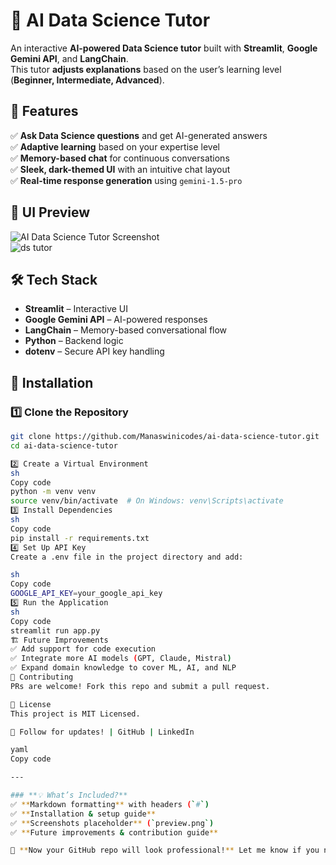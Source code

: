 # 🧠 AI Data Science Tutor  

An interactive **AI-powered Data Science tutor** built with **Streamlit**, **Google Gemini API**, and **LangChain**.  
This tutor **adjusts explanations** based on the user’s learning level (**Beginner, Intermediate, Advanced**).  

## 🚀 Features  
✅ **Ask Data Science questions** and get AI-generated answers  
✅ **Adaptive learning** based on your expertise level  
✅ **Memory-based chat** for continuous conversations  
✅ **Sleek, dark-themed UI** with an intuitive chat layout  
✅ **Real-time response generation** using `gemini-1.5-pro`  

## 🎨 UI Preview  
![AI Data Science Tutor Screenshot](preview.png)  
![ds tutor](https://github.com/user-attachments/assets/97bc460b-5bb9-44b7-b7bf-4cbf01330328)


## 🛠 Tech Stack  
- **Streamlit** – Interactive UI  
- **Google Gemini API** – AI-powered responses  
- **LangChain** – Memory-based conversational flow  
- **Python** – Backend logic  
- **dotenv** – Secure API key handling  

## 🔧 Installation  

### 1️⃣ Clone the Repository  
```sh
git clone https://github.com/Manaswinicodes/ai-data-science-tutor.git
cd ai-data-science-tutor

2️⃣ Create a Virtual Environment
sh
Copy code
python -m venv venv
source venv/bin/activate  # On Windows: venv\Scripts\activate
3️⃣ Install Dependencies
sh
Copy code
pip install -r requirements.txt
4️⃣ Set Up API Key
Create a .env file in the project directory and add:

sh
Copy code
GOOGLE_API_KEY=your_google_api_key
5️⃣ Run the Application
sh
Copy code
streamlit run app.py
🏗 Future Improvements
✅ Add support for code execution
✅ Integrate more AI models (GPT, Claude, Mistral)
✅ Expand domain knowledge to cover ML, AI, and NLP
🤝 Contributing
PRs are welcome! Fork this repo and submit a pull request.

📜 License
This project is MIT Licensed.

🔗 Follow for updates! | GitHub | LinkedIn

yaml
Copy code

---

### **💡 What’s Included?**
✅ **Markdown formatting** with headers (`#`)  
✅ **Installation & setup guide**  
✅ **Screenshots placeholder** (`preview.png`)  
✅ **Future improvements & contribution guide**  

🚀 **Now your GitHub repo will look professional!** Let me know if you need any tweaks.
